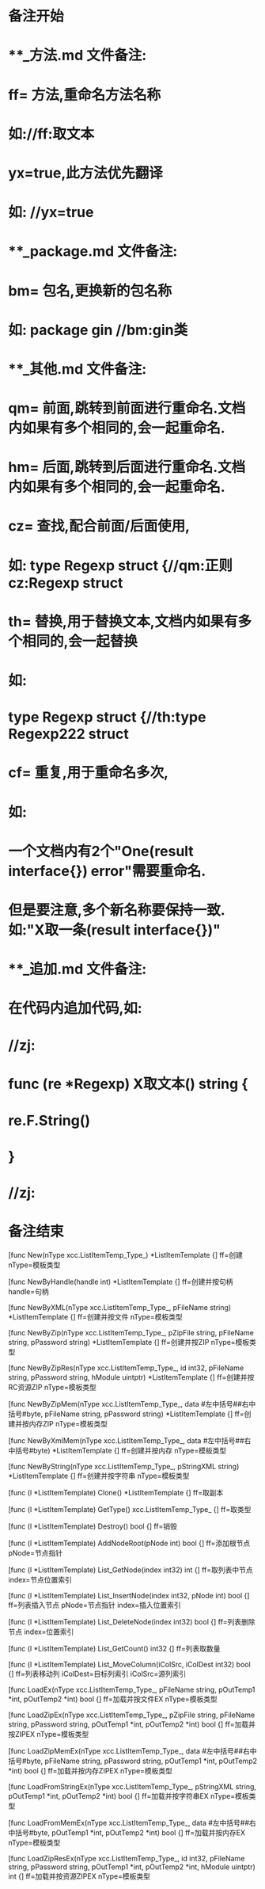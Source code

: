 # 备注开始
# **_方法.md 文件备注:
# ff= 方法,重命名方法名称
# 如://ff:取文本
#
# yx=true,此方法优先翻译
# 如: //yx=true

# **_package.md 文件备注:
# bm= 包名,更换新的包名称 
# 如: package gin //bm:gin类

# **_其他.md 文件备注:
# qm= 前面,跳转到前面进行重命名.文档内如果有多个相同的,会一起重命名.
# hm= 后面,跳转到后面进行重命名.文档内如果有多个相同的,会一起重命名.
# cz= 查找,配合前面/后面使用,
# 如: type Regexp struct {//qm:正则 cz:Regexp struct
#
# th= 替换,用于替换文本,文档内如果有多个相同的,会一起替换
# 如:
# type Regexp struct {//th:type Regexp222 struct
#
# cf= 重复,用于重命名多次,
# 如: 
# 一个文档内有2个"One(result interface{}) error"需要重命名.
# 但是要注意,多个新名称要保持一致. 如:"X取一条(result interface{})"

# **_追加.md 文件备注:
# 在代码内追加代码,如:
# //zj:
# func (re *Regexp) X取文本() string { 
# re.F.String()
# }
# //zj:
# 备注结束

[func New(nType xcc.ListItemTemp_Type_) *ListItemTemplate {]
ff=创建
nType=模板类型

[func NewByHandle(handle int) *ListItemTemplate {]
ff=创建并按句柄
handle=句柄

[func NewByXML(nType xcc.ListItemTemp_Type_, pFileName string) *ListItemTemplate {]
ff=创建并按文件
nType=模板类型

[func NewByZip(nType xcc.ListItemTemp_Type_, pZipFile string, pFileName string, pPassword string) *ListItemTemplate {]
ff=创建并按ZIP
nType=模板类型

[func NewByZipRes(nType xcc.ListItemTemp_Type_, id int32, pFileName string, pPassword string, hModule uintptr) *ListItemTemplate {]
ff=创建并按RC资源ZIP
nType=模板类型

[func NewByZipMem(nType xcc.ListItemTemp_Type_, data #左中括号##右中括号#byte, pFileName string, pPassword string) *ListItemTemplate {]
ff=创建并按内存ZIP
nType=模板类型

[func NewByXmlMem(nType xcc.ListItemTemp_Type_, data #左中括号##右中括号#byte) *ListItemTemplate {]
ff=创建并按内存
nType=模板类型

[func NewByString(nType xcc.ListItemTemp_Type_, pStringXML string) *ListItemTemplate {]
ff=创建并按字符串
nType=模板类型

[func (l *ListItemTemplate) Clone() *ListItemTemplate {]
ff=取副本

[func (l *ListItemTemplate) GetType() xcc.ListItemTemp_Type_ {]
ff=取类型

[func (l *ListItemTemplate) Destroy() bool {]
ff=销毁

[func (l *ListItemTemplate) AddNodeRoot(pNode int) bool {]
ff=添加根节点
pNode=节点指针

[func (l *ListItemTemplate) List_GetNode(index int32) int {]
ff=取列表中节点
index=节点位置索引

[func (l *ListItemTemplate) List_InsertNode(index int32, pNode int) bool {]
ff=列表插入节点
pNode=节点指针
index=插入位置索引

[func (l *ListItemTemplate) List_DeleteNode(index int32) bool {]
ff=列表删除节点
index=位置索引

[func (l *ListItemTemplate) List_GetCount() int32 {]
ff=列表取数量

[func (l *ListItemTemplate) List_MoveColumn(iColSrc, iColDest int32) bool {]
ff=列表移动列
iColDest=目标列索引
iColSrc=源列索引

[func LoadEx(nType xcc.ListItemTemp_Type_, pFileName string, pOutTemp1 *int, pOutTemp2 *int) bool {]
ff=加载并按文件EX
nType=模板类型

[func LoadZipEx(nType xcc.ListItemTemp_Type_, pZipFile string, pFileName string, pPassword string, pOutTemp1 *int, pOutTemp2 *int) bool {]
ff=加载并按ZIPEX
nType=模板类型

[func LoadZipMemEx(nType xcc.ListItemTemp_Type_, data #左中括号##右中括号#byte, pFileName string, pPassword string, pOutTemp1 *int, pOutTemp2 *int) bool {]
ff=加载并按内存ZIPEX
nType=模板类型

[func LoadFromStringEx(nType xcc.ListItemTemp_Type_, pStringXML string, pOutTemp1 *int, pOutTemp2 *int) bool {]
ff=加载并按字符串EX
nType=模板类型

[func LoadFromMemEx(nType xcc.ListItemTemp_Type_, data #左中括号##右中括号#byte, pOutTemp1 *int, pOutTemp2 *int) bool {]
ff=加载并按内存EX
nType=模板类型

[func LoadZipResEx(nType xcc.ListItemTemp_Type_, id int32, pFileName string, pPassword string, pOutTemp1 *int, pOutTemp2 *int, hModule uintptr) int {]
ff=加载并按资源ZIPEX
nType=模板类型

